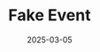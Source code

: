 ---
date: 2025-03-05
draft: false
title: Fake Event
eventStart: 2025-03-31
venues:
  - Across Oakley
organisers:
  - Alex Rowley
---